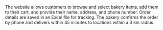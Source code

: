 The website allows customers to browse and select bakery items, add them to their cart, and provide their name, address, and phone number. Order details are saved in an Excel file for tracking. The bakery confirms the order by phone and delivers within 45 minutes to locations within a 3 km radius.

